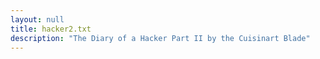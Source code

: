 ```yaml
---
layout: null
title: hacker2.txt
description: "The Diary of a Hacker Part II by the Cuisinart Blade"
---
```

